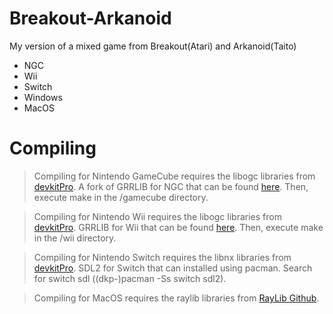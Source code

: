 # Breakout-Arkanoid 
My version of a mixed game from Breakout(Atari) and Arkanoid(Taito)

 - NGC
 - Wii
 - Switch
 - Windows
 - MacOS

# Compiling 
> Compiling for Nintendo GameCube requires the libogc libraries from [devkitPro](https://devkitpro.org/wiki/Getting_Started). A fork of GRRLIB for NGC that can be found [here](https://github.com/capz/GRRLIB). Then, execute make in the /gamecube directory.

> Compiling for Nintendo Wii requires the libogc libraries from [devkitPro](https://devkitpro.org/wiki/Getting_Started). GRRLIB for Wii that can be found [here](https://github.com/GRRLIB/GRRLIB). Then, execute make in the /wii directory.

> Compiling for Nintendo Switch requires the libnx libraries from [devkitPro](https://devkitpro.org/wiki/Getting_Started). SDL2 for Switch that can installed using pacman. Search for switch sdl ((dkp-)pacman -Ss switch sdl2).

> Compiling for MacOS requires the raylib libraries from [RayLib Github](https://github.com/raysan5/raylib/releases).
